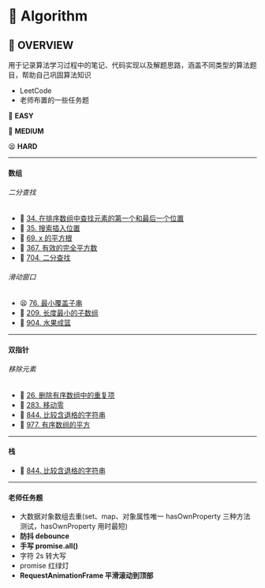 # 🐾 Algorithm

## 📝 OVERVIEW

用于记录算法学习过程中的笔记、代码实现以及解题思路，涵盖不同类型的算法题目，帮助自己巩固算法知识

- LeetCode
- 老师布置的一些任务题

🥳 **EASY**

🤔 **MEDIUM**

😫 **HARD**

<hr/>

#### 数组

###### 二分查找

- 🤔 [34. 在排序数组中查找元素的第一个和最后一个位置](https://leetcode.cn/problems/find-first-and-last-position-of-element-in-sorted-array/)
- 🥳 [35. 搜索插入位置](https://leetcode.cn/problems/search-insert-position/)
- 🥳 [69. x 的平方根 ](https://leetcode.cn/problems/sqrtx/)
- 🥳 [367. 有效的完全平方数](https://leetcode.cn/problems/valid-perfect-square/)
- 🥳 [704. 二分查找](https://leetcode.cn/problems/binary-search/)

###### 滑动窗口

- 😫 [76. 最小覆盖子串](https://leetcode.cn/problems/minimum-window-substring/)
- 🤔 [209. 长度最小的子数组](https://leetcode.cn/problems/minimum-size-subarray-sum/)
- 🤔 [904. 水果成篮](https://leetcode.cn/problems/fruit-into-baskets/)

<hr/>

#### 双指针

###### 移除元素

- 🥳 [26. 删除有序数组中的重复项](https://leetcode.cn/problems/remove-duplicates-from-sorted-array/)
- 🥳 [283. 移动零](https://leetcode.cn/problems/move-zeroes/)
- 🥳 [844. 比较含退格的字符串](https://leetcode.cn/problems/backspace-string-compare/)
- 🥳 [977. 有序数组的平方](https://leetcode.cn/problems/squares-of-a-sorted-array/)

<hr/>

#### 栈

- 🥳 [844. 比较含退格的字符串](https://leetcode.cn/problems/backspace-string-compare/)

<hr/>

#### 老师任务题

- 大数据对象数组去重(set、map、对象属性唯一 hasOwnProperty 三种方法测试，hasOwnProperty 用时最短)
- **防抖 debounce**
- **手写 promise.all()**
- 字符 2s 转大写
- promise 红绿灯
- **RequestAnimationFrame 平滑滚动到顶部**
